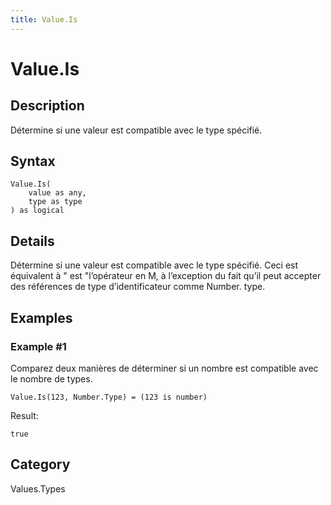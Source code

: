 ```yaml
---
title: Value.Is
---
```


# Value.Is


## Description

Détermine si une valeur est compatible avec le type spécifié.


## Syntax

```powerquery
Value.Is(
    value as any,
    type as type
) as logical
```


## Details

Détermine si une valeur est compatible avec le type spécifié. Ceci est équivalent à " est "l’opérateur en M, à l’exception du fait qu’il peut accepter des références de type d’identificateur comme Number. type.


## Examples

### Example #1 
Comparez deux manières de déterminer si un nombre est compatible avec le nombre de types.
```powerquery
Value.Is(123, Number.Type) = (123 is number)
```

Result: 
```powerquery
true
```




## Category
Values.Types
